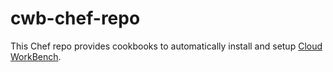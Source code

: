 # cwb-chef-repo

This Chef repo provides cookbooks to automatically install and setup [Cloud WorkBench](https://github.com/sealuzh/cloud-workbench).
